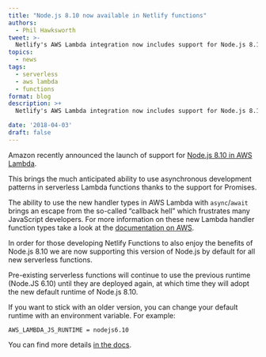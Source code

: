 ```yaml
---
title: "Node.js 8.10 now available in Netlify functions"
authors:
  - Phil Hawksworth
tweet: >-
  Netlify's AWS Lambda integration now includes support for Node.js 8.10. #serverless #awslambda
topics:
  - news
tags:
  - serverless
  - aws lambda
  - functions
format: blog
description: >+
  Netlify's AWS Lambda integration now includes support for Node.js 8.10

date: '2018-04-03'
draft: false
---
```


Amazon recently announced the launch of support for [Node.js 8.10 in AWS Lambda](https://aws.amazon.com/blogs/compute/node-js-8-10-runtime-now-available-in-aws-lambda/).

This brings the much anticipated ability to use asynchronous development patterns in serverless Lambda functions thanks to the support for Promises.

The ability to use the new handler types in AWS Lambda with `async`/`await` brings an escape from the so-called “callback hell” which frustrates many JavaScript developers. For more information on these new Lambda handler function types take a look at the [documentation on AWS](https://aws.amazon.com/blogs/compute/node-js-8-10-runtime-now-available-in-aws-lambda/).

In order for those developing Netlify Functions to also enjoy the benefits of Node.js 8.10 we are now supporting this version of Node.js by default for all new serverless functions.

Pre-existing serverless functions will continue to use the previous runtime (Node.JS 6.10) until they are deployed again, at which time they will adopt the new default runtime of Node.js 8.10.

If you want to stick with an older version, you can change your default runtime with an environment variable. For example:

`AWS_LAMBDA_JS_RUNTIME = nodejs6.10`

You can find more details [in the docs](/docs/functions/#javascript-runtime-settings).
